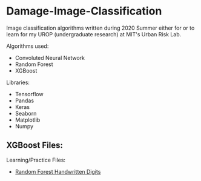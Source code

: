 # Damage-Image-Classification
Image classification algorithms written during 2020 Summer either for or to learn for my UROP (undergraduate research) at MIT's Urban Risk Lab. 

Algorithms used:
- Convoluted Neural Network
- Random Forest
- XGBoost

Libraries: 
- Tensorflow
- Pandas
- Keras
- Seaborn
- Matplotlib
- Numpy

XGBoost Files:
- 

Learning/Practice Files:
- [Random Forest Handwritten Digits](https://github.com/SandraTang/Damage-Image-Classification/blob/master/Random_Forest_Handwritten_Digits.ipynb)
